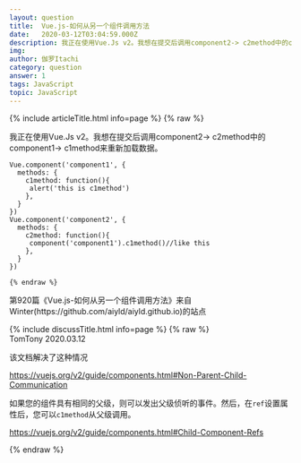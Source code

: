 ```yaml
---
layout: question
title:  Vue.js-如何从另一个组件调用方法
date:   2020-03-12T03:04:59.000Z
description: 我正在使用Vue.Js v2。我想在提交后调用component2-> c2method中的component1-> c1method来重新加载数据。...
img: 
author: 伽罗Itachi
category: question
answer: 1
tags: JavaScript
topic: JavaScript
---
```

<div class="article-root">
  <div class="article">
    {% include articleTitle.html info=page %}
    {% raw %}
    <div class="article-content"><p><font style="vertical-align: inherit;"><font style="vertical-align: inherit;">我正在使用Vue.Js v2。</font><font style="vertical-align: inherit;">我想在提交后调用component2-&gt; c2method中的component1-&gt; c1method来重新加载数据。</font></font></p>

<pre><code>Vue.component('component1', {<font></font>
  methods: {<font></font>
    c1method: function(){<font></font>
     alert('this is c1method')<font></font>
    },<font></font>
  }<font></font>
})<font></font>
Vue.component('component2', {<font></font>
  methods: {<font></font>
    c2method: function(){<font></font>
     component('component1').c1method()//like this<font></font>
    },<font></font>
  }<font></font>
})<font></font>
</code></pre></div>
    {% endraw %}
  </div>
  <p class="winter_mark">第920篇《Vue.js-如何从另一个组件调用方法》来自Winter(https://github.com/aiyld/aiyld.github.io)的站点</p>
  <div class="discuss-wrapper">
    {% include discussTitle.html info=page %}
    {% raw %}
    <div class="discuss-list">
    <div class="discuss-item">
        <div class="discuss-parent">
          <div class="discuss-meta">
            <span class="discuss-user">TomTony</span>
            <span class="discuss-time">2020.03.12</span>
          </div>
          <div class="discuss-comment"><p><font style="vertical-align: inherit;"><font style="vertical-align: inherit;">该文档解决了这种情况</font></font></p>

<p><a href="https://vuejs.org/v2/guide/components.html#Non-Parent-Child-Communication" rel="noreferrer"><font style="vertical-align: inherit;"><font style="vertical-align: inherit;">https://vuejs.org/v2/guide/components.html#Non-Parent-Child-Communication</font></font></a></p>

<p><font style="vertical-align: inherit;"><font style="vertical-align: inherit;">如果您的组件具有相同的父级，则可以发出父级侦听的事件。</font><font style="vertical-align: inherit;">然后，在</font></font><code>ref</code><font style="vertical-align: inherit;"><font style="vertical-align: inherit;">设置属性后，您可以</font></font><code>c1method</code><font style="vertical-align: inherit;"><font style="vertical-align: inherit;">从父级</font><font style="vertical-align: inherit;">调用</font><font style="vertical-align: inherit;">。</font></font></p>

<p><a href="https://vuejs.org/v2/guide/components.html#Child-Component-Refs" rel="noreferrer"><font style="vertical-align: inherit;"><font style="vertical-align: inherit;">https://vuejs.org/v2/guide/components.html#Child-Component-Refs</font></font></a></p></div>
        </div></div>
    </div>
    {% endraw %}
  </div>
<div>
